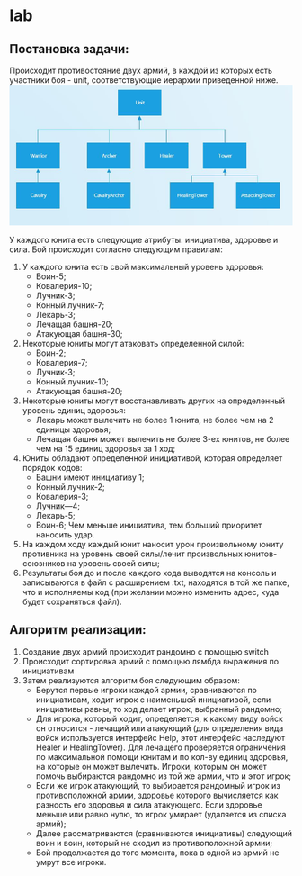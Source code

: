 # lab
## Постановка задачи:
Происходит противостояние двух армий, в каждой из которых есть  участники  боя - unit, соответствующие иерархии приведенной ниже. 
![Image alt](https://github.com/ksenOk/lab/blob/master/1.jpg)

У каждого юнита есть следующие атрибуты: инициатива, здоровье и сила.
Бой происходит согласно следующим правилам:
1)	У каждого юнита есть свой максимальный уровень здоровья:
	* Воин-5;
	*	Ковалерия-10;
	*	Лучник-3;
	*	Конный лучник-7;
	*	Лекарь-3;
	*	Лечащая башня-20;
	*	Атакующая башня-30;
2)	Некоторые юниты могут атаковать  определенной силой:
	*	Воин-2;
	*	Ковалерия-7;
	*	Лучник-3;
	*	Конный лучник-10;
	*	Атакующая башня-20;
3)	Некоторые юниты могут восстанавливать других на определенный уровень единиц здоровья:
	*	Лекарь может вылечить не более 1 юнита,  не более чем на 2 единицы здоровья;
	*	Лечащая башня может вылечить не более 3-ех юнитов, не более чем на 15 единиц здоровья за 1 ход;
4)	Юниты обладают определенной инициативой, которая определяет порядок ходов:
	*	Башни имеют инициативу 1;
	*	Конный лучник-2;
	*	Ковалерия-3;
	*	Лучник—4;
	*	Лекарь-5;
	*	Воин-6;
Чем меньше инициатива, тем больший приоритет наносить удар.
5)	На каждом ходу каждый юнит наносит урон произвольному юниту противника на уровень своей силы/лечит произвольных юнитов-союзников на уровень своей силы;
6)	Результаты боя до и после каждого хода выводятся на консоль и записываются в файл с расширением .txt, находятся в той же папке, что и исполняемы код (при желании можно изменить адрес, куда будет сохраняться файл).


## Алгоритм реализации:
1)	Создание двух армий происходит рандомно  с помощью  switch
2)	Происходит сортировка армий с помощью лямбда выражения по инициативам
3)	Затем реализуются алгоритм боя следующим образом:
	*	Берутся первые игроки каждой армии, сравниваются по инициативам, ходит игрок с наименьшей инициативой, если инициативы равны, то ход делает игрок, выбранный рандомно;
	*	Для игрока, который ходит, определяется, к какому виду войск он относится - лечащий или атакующий (для определения вида войск используется интерфейс Help, этот интерфейс наследуют Healer и HealingTower). Для лечащего проверяется  ограничения по максимальной помощи юнитам и по кол-ву единиц здоровья, на которые он может вылечить. Игроки, которым он может помочь выбираются рандомно из той же армии, что и этот игрок;
	*	Если же игрок атакующий, то выбирается рандомный игрок из противоположной армии, здоровье которого вычисляется как разность его здоровья и сила атакующего.  Если здоровье меньше или равно нулю, то игрок умирает (удаляется из списка армий);
	*	Далее рассматриваются (сравниваются инициативы) следующий воин и воин, который не сходил из противоположной армии;
	*	Бой продолжается до того момента, пока в одной из армий не умрут все игроки.

